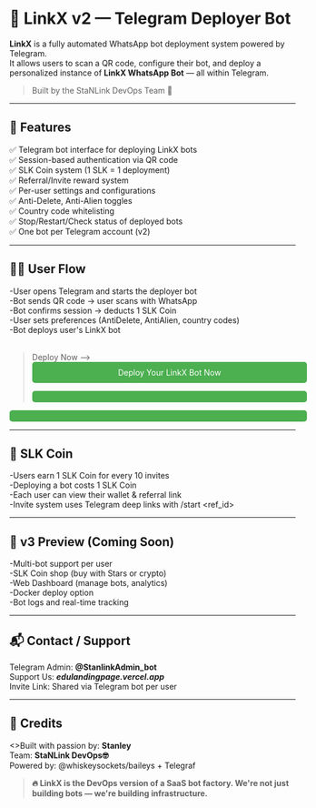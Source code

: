 # 🤖 LinkX v2 — Telegram Deployer Bot

**LinkX** is a fully automated WhatsApp bot deployment system powered by Telegram.  
It allows users to scan a QR code, configure their bot, and deploy a personalized instance of **LinkX WhatsApp Bot** — all within Telegram.

> Built by the StaNLink DevOps Team 💼

---

## 🚀 Features

✅ Telegram bot interface for deploying LinkX bots  
✅ Session-based authentication via QR code  
✅ SLK Coin system (1 SLK = 1 deployment)  
✅ Referral/Invite reward system  
✅ Per-user settings and configurations  
✅ Anti-Delete, Anti-Alien toggles  
✅ Country code whitelisting  
✅ Stop/Restart/Check status of deployed bots  
✅ One bot per Telegram account (v2)

---

## 🧑‍💻 User Flow

-User opens Telegram and starts the deployer bot<br>
-Bot sends QR code → user scans with WhatsApp<br>
-Bot confirms session → deducts 1 SLK Coin<br>
-User sets preferences (AntiDelete, AntiAlien, country codes)<br>
-Bot deploys user's LinkX bot<br><br>
> Deploy Now —> <a href="https://t.me/LinkXDeployerBot" target="_blank" style="display:block;width:100%;text-align:center;padding:10px;background-color:#4CAF50;color:#fff;text-decoration:none;border-radius:5px;">
  Deploy Your LinkX Bot Now
</a>

---

## 🧾 SLK Coin 

-Users earn 1 SLK Coin for every 10 invites<br>
-Deploying a bot costs 1 SLK Coin<br>
-Each user can view their wallet & referral link<br>
-Invite system uses Telegram deep links with /start <ref_id>

---

## 🚧 v3 Preview (Coming Soon)

-Multi-bot support per user<br>
-SLK Coin shop (buy with Stars or crypto)<br>
-Web Dashboard (manage bots, analytics)<br>
-Docker deploy option<br>
-Bot logs and real-time tracking

---

## 📬 Contact / Support
Telegram Admin: **@StanlinkAdmin_bot**<br>
Support Us: ***edulandingpage.vercel.app***<br>
Invite Link: Shared via Telegram bot per user

---

## 🧠 Credits
<\>Built with passion by: **Stanley**<br>
Team: **StaNLink DevOps🤓**<br>
Powered by: @whiskeysockets/baileys + Telegraf

> **🔥 LinkX is the DevOps version of a SaaS bot factory. We're not just building bots — we're building infrastructure.**
